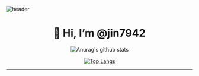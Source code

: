 ![header](https://capsule-render.vercel.app/api?type=wave&color=auto&height=300&section=header&text=JINBUEM&fontSize=90)
<div align=center><h1>👋 Hi, I’m @jin7942 </h1></div>
<div align=center>
  
![Anurag's github stats](https://github-readme-stats.vercel.app/api?username=jin7942&show_icons=true&theme=radical) 
  
  
[![Top Langs](https://github-readme-stats.vercel.app/api/top-langs/?username=jin7942&layout=compact&theme=dracula)](https://github.com/metleeha)
  
  
<hr>
  
  
</div>

